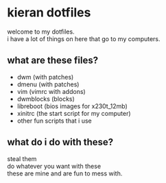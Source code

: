 kieran dotfiles
===============
welcome to my dotfiles.<br/>
i have a lot of things on here that go to my computers.<br/>

what are these files?
---------------------
* dwm (with patches)
* dmenu (with patches)
* vim (vimrc with addons)
* dwmblocks (blocks)
* libreboot (bios images for x230t_12mb)
* xinitrc (the start script for my computer)
* other fun scripts that i use

what do i do with these?
------------------------
steal them<br/>
do whatever you want with these<br/>
these are mine and are fun to mess with.
